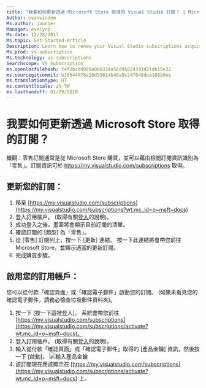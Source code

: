 ```yaml
---
title: "我要如何更新透過 Microsoft Store 取得的 Visual Studio 訂閱？ | Microsoft Docs"
Author: evanwindom
Ms.author: jaunger
Manager: evelynp
Ms.date: 12/28/2017
Ms.topic: Get-Started-Article
Description: Learn how to renew your Visual Studio subscriptions acquired through Microsoft Store.
Ms.prod: vs-subscription
Ms.technology: vs-subscriptions
Searchscope: VS Subscription
ms.openlocfilehash: f4f2bcdd999a008334a56d95024393d21db15e32
ms.sourcegitcommit: b18844078a30d59014b48a9c247848dea188b0ee
ms.translationtype: HT
ms.contentlocale: zh-TW
ms.lasthandoff: 01/29/2018
---
```

# <a name="how-do-i-renew-a-subscription-purchased-through-microsoft-store"></a>我要如何更新透過 Microsoft Store 取得的訂閱？
概觀：零售訂閱通常是從 Microsoft Store 購買，並可以藉由檢閱訂閱資訊識別為「零售」。訂閱資訊可於 https://my.visualstudio.com/subscriptions 取得。 

## <a name="renew-your-subscription"></a>更新您的訂閱： 

1. 移至 [https://my.visualstudio.com/subscriptions](https://my.visualstudio.com/subscriptions?wt.mc_id=o~msft~docs)
2. 登入訂用帳戶。  (取得有關[登入](/visualstudio/subscriptions/signing-in)的說明)。
3. 成功登入之後，畫面將會顯示目前訂閱的清單。
4. 確認訂閱的 [類型] 為「零售」。
5. 從 [零售] 訂閱列上，按一下 [更新] 連結。  按一下此連結將會帶您前往 Microsoft Store，並顯示適當的更新訂閱。 
6. 完成購買步驟。


## <a name="activate-your-subscription"></a>啟用您的訂用帳戶： 
您可以從付款「確認頁面」或「確認電子郵件」啟動您的訂閱。  (如果未看見您的確認電子郵件，請務必檢查垃圾郵件資料夾)。   
1. 按一下 [按一下這裡登入]。  系統會帶您前往 [https://my.visualstudio.com/subscriptions](https://my.visualstudio.com/subscriptions/activate?wt.mc_id=o~msft~docs)。
2. 登入訂用帳戶。  (取得有關[登入](/visualstudio/subscriptions/signing-in)的說明)。
3. 輸入從付款「確認頁面」或「確認電子郵件」取得的 [產品金鑰] 資訊，然後按一下 [啟動]。
    ![輸入產品金鑰](_img//buy-retail/enter-product-key.png)
4. 該訂閱現在應該顯示在 [https://my.visualstudio.com/subscriptions](https://my.visualstudio.com/subscriptions/activate?wt.mc_id=o~msft~docs) 上。
